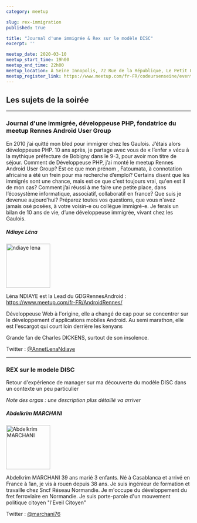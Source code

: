 ```yaml
---
category: meetup

slug: rex-immigration
published: true

title: "Journal d'une immigrée & Rex sur le modèle DISC"
excerpt: ''

meetup_date: 2020-03-10
meetup_start_time: 19h00
meetup_end_time: 22h00
meetup_location: À Seine Innopolis, 72 Rue de la République, Le Petit Quevilly
meetup_register_link: https://www.meetup.com/fr-FR/codeursenseine/events/269033882/
---
```


## Les sujets de la soirée

---

### Journal d'une immigrée, développeuse PHP, fondatrice du meetup Rennes Android User Group

En 2010 j’ai quitté mon bled pour immigrer chez les Gaulois. J’étais alors développeuse PHP. 10 ans après, je partage avec vous de « l’enfer » vécu à la mythique préfecture de Bobigny dans le 9-3, pour avoir mon titre de séjour. Comment de Développeuse PHP, j’ai monté le meetup Rennes Android User Group? Est ce que mon prénom , Fatoumata, à connotation africaine a été un frein pour ma recherche d’emploi? Certains disent que les immigrés sont une chance, mais est ce que c'est toujours vrai, qu'en est il de mon cas? Comment j’ai réussi à me faire une petite place, dans l’écosystème informatique, associatif, collaboratif en france? Que suis je devenue aujourd’hui? Préparez toutes vos questions, que vous n'avez jamais osé posées, à votre voisin-e ou collègue immigré-e. Je ferais un bilan de 10 ans de vie, d’une développeuse immigrée, vivant chez les Gaulois.

##### Ndiaye Léna

<img src="https://lh5.googleusercontent.com/-AYOFhk6-BIE/AAAAAAAAAAI/AAAAAAAAAAA/ABtNlbBoUbt1grVaJPMPPh4nhHP-DDAYeA/mo/photo.jpg" alt="ndiaye lena" width="120" class="alignleft" />

Léna NDIAYE est la Lead du GDGRennesAndroid : https://www.meetup.com/fr-FR/AndroidRennes/

Développeuse Web à l'origine, elle a changé de cap pour se concentrer sur le développement d'applications mobiles Android. Au semi marathon, elle est l'escargot qui court loin derrière les kenyans

Grande fan de Charles DICKENS, surtout de son insolence.

Twitter : [@AnnetLenaNdiaye](https://twitter.com/AnnetLenaNdiaye)

---

### REX sur le modele DISC

Retour d'expérience de manager sur ma découverte du modèle DISC dans un contexte un peu particulier

_Note des orgas : une description plus détaillé va arriver_

##### Abdelkrim MARCHANI

<img src="/images/meetups/speakers/Abdelkrim_MARCHANI.jpg" alt="Abdelkrim MARCHANI" width="120" class="alignleft" />

Abdelkrim MARCHANI 39 ans marié 3 enfants.
Né à Casablanca et arrivé en France à 1an, je vis à rouen depuis 38 ans.
Je suis ingénieur de formation et travaille chez Sncf Réseau Normandie.
Je m'occupe du développement du fret ferroviaire en Normandie.
Je suis porte-parole d'un mouvement politique citoyen "l'Eveil Citoyen"

Twitter : [@marchani76](https://twitter.com/marchani76)
